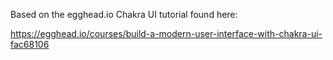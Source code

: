 Based on the egghead.io Chakra UI tutorial found here:

https://egghead.io/courses/build-a-modern-user-interface-with-chakra-ui-fac68106